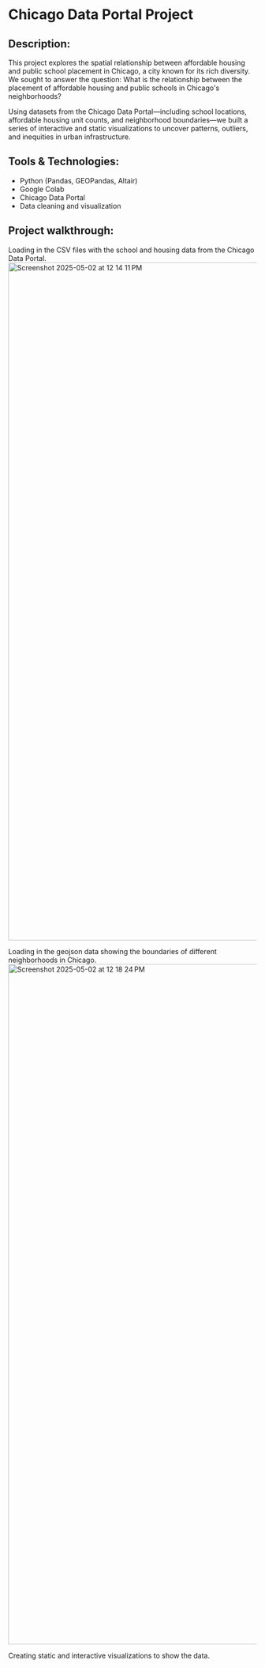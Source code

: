 <h1>Chicago Data Portal Project</h1>

<h2>Description:</h2>

This project explores the spatial relationship between affordable housing and public school placement in Chicago, a city known for its rich diversity. We sought to answer the question: What is the relationship between the placement of affordable housing and public schools in Chicago's neighborhoods?

Using datasets from the Chicago Data Portal—including school locations, affordable housing unit counts, and neighborhood boundaries—we built a series of interactive and static visualizations to uncover patterns, outliers, and inequities in urban infrastructure.

<h2>Tools & Technologies:</h2>

- Python (Pandas, GEOPandas, Altair)
- Google Colab
- Chicago Data Portal
- Data cleaning and visualization

<h2>Project walkthrough:</h2>

Loading in the CSV files with the school and housing data from the Chicago Data Portal.
<img width="1372" alt="Screenshot 2025-05-02 at 12 14 11 PM" src="https://github.com/user-attachments/assets/37d4a49c-fa5c-44e8-aaaa-02cb105f27b7" />

Loading in the geojson data showing the boundaries of different neighborhoods in Chicago. 
<img width="1377" alt="Screenshot 2025-05-02 at 12 18 24 PM" src="https://github.com/user-attachments/assets/28bb51a1-c171-4d0d-9149-eceddfec40f1" />

Creating static and interactive visualizations to show the data. 
